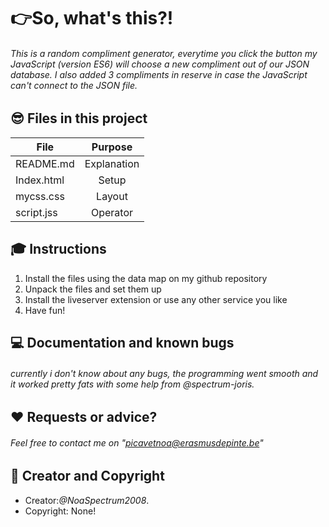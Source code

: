 # :point_right:So, what's this?!
###### This is a random compliment generator, everytime you click the button my JavaScript (version ES6) will choose a new compliment out of our JSON database. I also added 3 compliments in reserve in case the JavaScript can't connect to the JSON file.
## :sunglasses: Files in this project
| File          |Purpose        |
| ------------- |:-------------:|
| README.md     | Explanation   |
| Index.html    | Setup         |
| mycss.css     | Layout        |
| script.jss    | Operator      |
## :mortar_board: Instructions
1. Install the files using the data map on my github repository
2. Unpack the files and set them up
3. Install the liveserver extension or use any other service you like
4. Have fun!
## :computer: Documentation and known bugs
###### currently i don't know about any bugs, the programming went smooth and it worked pretty fats with some help from @spectrum-joris.
## :hearts: Requests or advice?
###### Feel free to contact me on *"picavetnoa@erasmusdepinte.be"*
## :pencil: Creator and Copyright
* Creator:*@NoaSpectrum2008*.
* Copyright: None!
